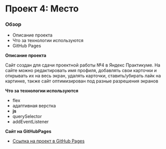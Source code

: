 # Проект 4: Место

### Обзор
* Описание проекта
* Что за технологии используются
* GitHub Pages

**Описание проекта**

Сайт создан для сдачи проектной работы №4 в Яндекс Практикуме.
На сайте можно редактировать имя профиля, добавлять свои карточки и открывать их на весь экран, удалять карточки, ставить/убирать лайк на картинке, также сайт оптимизирован под разные разрешения экранов 

**Что за технологии используются**

* flex
* адаптивная верстка
* **js**
* querySelector
* addEventListener

**Сайт на GitHubPages**

* [Ссылка на проект в GitHub Pages](https://komubosu.github.io/mesto/)